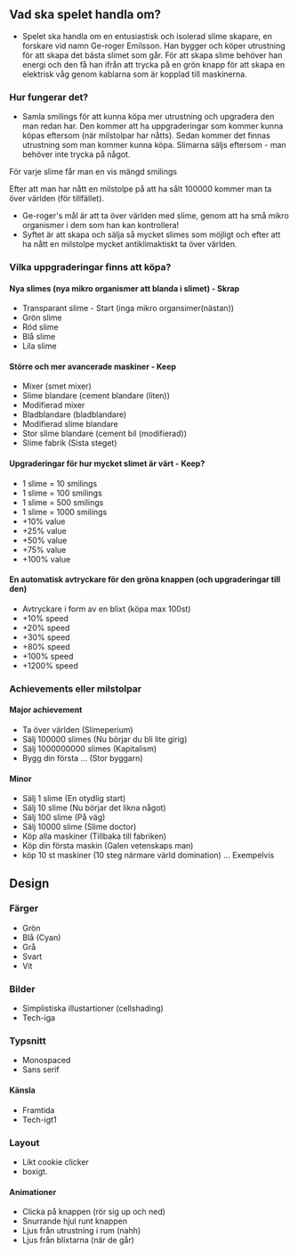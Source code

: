 ## Vad ska spelet handla om?
- Spelet ska handla om en entusiastisk och isolerad slime skapare, en forskare vid namn Ge-roger Emilsson. Han bygger och köper utrustning för att skapa det bästa slimet som går. För att skapa slime behöver han energi och den få han ifrån att trycka på en grön knapp för att skapa en elektrisk våg genom kablarna som är kopplad till maskinerna.

### Hur fungerar det?
- Samla smilings för att kunna köpa mer utrustning och upgradera den man redan har. Den kommer att ha uppgraderingar som kommer kunna köpas eftersom (när milstolpar har nåtts). Sedan kommer det finnas utrustning som man kommer kunna köpa. Slimarna säljs eftersom - man behöver inte trycka på något.

För varje slime får man en vis mängd smilings

Efter att man har nått en milstolpe på att ha sålt 100000 kommer man ta över världen (för tillfället). 
- Ge-roger's mål är att ta över världen med slime, genom att ha små mikro organismer i dem som han kan kontrollera!
- Syftet är att skapa och sälja så mycket slimes som möjligt och efter att ha nått en milstolpe mycket antiklimaktiskt ta över världen.
### Vilka uppgraderingar finns att köpa?
#### Nya slimes (nya mikro organismer att blanda i slimet) - Skrap
- Transparant slime - Start (inga mikro organsimer(nästan))
- Grön slime
- Röd slime
- Blå slime
- Lila slime

#### Större och mer avancerade maskiner - Keep
- Mixer (smet mixer)
- Slime blandare (cement blandare (liten))
- Modifierad mixer
- Bladblandare (bladblandare)
- Modifierad slime blandare
- Stor slime blandare (cement bil (modifierad))
- Slime fabrik (Sista steget)

#### Upgraderingar för hur mycket slimet är värt - Keep?
- 1 slime = 10 smilings
- 1 slime = 100 smilings
- 1 slime = 500 smilings
- 1 slime = 1000 smilings
- +10% value
- +25% value
- +50% value
- +75% value
- +100% value

#### En automatisk avtryckare för den gröna knappen (och upgraderingar till den)
- Avtryckare i form av en blixt (köpa max 100st)
- +10% speed
- +20% speed
- +30% speed
- +80% speed
- +100% speed
- +1200% speed


### Achievements eller milstolpar
#### Major achievement
- Ta över världen (Slimeperium)
- Sälj 100000 slimes (Nu börjar du bli lite girig)
- Sälj 1000000000 slimes (Kapitalism)
- Bygg din första ... (Stor byggarn)
#### Minor
- Sälj 1 slime (En otydlig start) 
- Sälj 10 slime (Nu börjar det likna något)
- Sälj 100 slime (På väg)
- Sälj 10000 slime (Slime doctor)
- Köp alla maskiner (Tillbaka till fabriken)
- Köp din första maskin (Galen vetenskaps man)
- köp 10 st maskiner (10 steg närmare värld domination)
... Exempelvis

## Design
### Färger
- Grön
- Blå (Cyan)
- Grå
- Svart
- Vit

### Bilder
- Simplistiska illustartioner (cellshading)
- Tech-iga
### Typsnitt
- Monospaced
- Sans serif

#### Känsla
- Framtida
- Tech-igt1

### Layout
- Likt cookie clicker
- boxigt.

#### Animationer
- Clicka på knappen (rör sig up och ned)
- Snurrande hjul runt knappen
- Ljus från utrustning i rum (nahh)
- Ljus från blixtarna (när de går)
